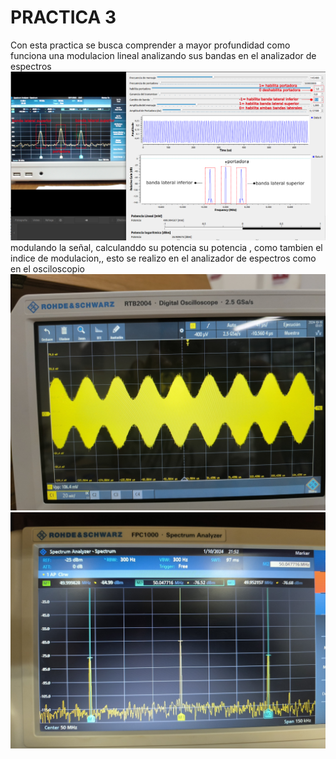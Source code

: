 # PRACTICA 3
Con  esta practica se busca comprender a mayor profundidad como funciona una modulacion lineal analizando sus bandas en el analizador de espectros 
![Descripción](Practica_3/imagnes/descarga.png)
modulando la señal, calculanddo su potencia su potencia , como tambien el indice de modulacion,, esto se realizo en el analizador de espectros como en el osciloscopio
![Texto alternativo](Practica_3/imagnes/1.jpg)
![Texto alternativo](Practica_3/imagnes/3.jpg)


